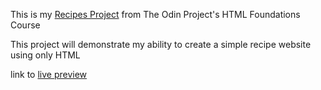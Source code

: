 This is my [Recipes Project](https://www.theodinproject.com/lessons/foundations-recipes) from The Odin Project's HTML Foundations Course

This project will demonstrate my ability to create a simple recipe website using only HTML

link to [live preview](https://mojojoflow.github.io/odin-recipes/)

